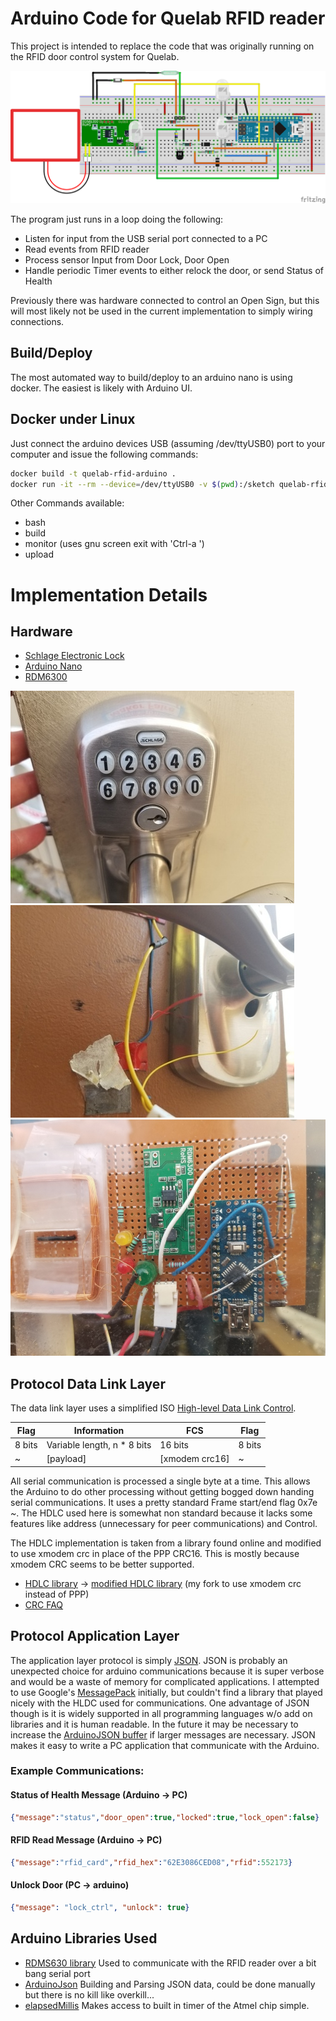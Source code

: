 # Arduino Code for Quelab RFID reader
This project is intended to replace the code that was originally running on the RFID door control system for Quelab.

![circuit](img/quelab-rfid_bb.png)

The program just runs in a loop doing the following:
* Listen for input from the USB serial port connected to a PC
* Read events from RFID reader
* Process sensor Input from Door Lock, Door Open
* Handle periodic Timer events to either relock the door, or send Status of Health

Previously there was hardware connected to control an Open Sign, but this will most likely not be used in the current implementation to simply wiring connections.

## Build/Deploy
The most automated way to build/deploy to an arduino nano is using docker. The easiest is likely with Arduino UI.

## Docker under Linux
Just connect the arduino devices USB (assuming /dev/ttyUSB0) port to your computer and issue the following
commands:

```bash
docker build -t quelab-rfid-arduino .
docker run -it --rm --device=/dev/ttyUSB0 -v $(pwd):/sketch quelab-rfid-arduino upload
```

Other Commands available:
* bash
* build
* monitor (uses gnu screen exit with 'Ctrl-a \')
* upload

# Implementation Details
## Hardware

* [Schlage Electronic Lock](https://www.amazon.com/dp/B001GPL5WU/ref=asc_df_B001CO9RJS5183835/?tag=hyprod-20&creative=394997&creativeASIN=B001CO9RJS&linkCode=df0&hvadid=167141158985&hvpos=1o4&hvnetw=g&hvrand=1431498778769732014&hvpone=&hvptwo=&hvqmt=&hvdev=c&hvdvcmdl=&hvlocint=&hvlocphy=9030452&hvtargid=pla-275433015017&th=1)
* [Arduino Nano](https://store.arduino.cc/usa/arduino-nano)
* [RDM6300](https://www.itead.cc/wiki/RDM6300)

![lock](img/lock.jpg) ![lock2](img/lock2.jpg) ![board](img/board_in_situ.jpg)

## Protocol Data Link Layer
The data link layer uses a simplified ISO [High-level Data Link Control](https://en.wikipedia.org/wiki/High-Level_Data_Link_Control).

| Flag  | Information                 | FCS          | Flag |
|-------|-----------------------------|--------------|------|
|8 bits | Variable length, n * 8 bits | 16 bits      |8 bits|
| ~     | [payload]                   |[xmodem crc16]| ~    |

All serial communication is processed a single byte at a time. This allows the Arduino to do other processing without getting bogged down handing serial communications. It uses a pretty standard Frame start/end flag 0x7e *~*. The HDLC used here is somewhat non standard because it lacks some features like address (unnecessary for peer communications) and Control.

The HDLC implementation is taken from a library found online and modified to use xmodem crc in place of the PPP CRC16. This is mostly because xmodem CRC seems to be better supported.

* [HDLC library](https://github.com/jarkko-hautakorpi/Arduhdlc) &rarr; [modified HDLC library](https://github.com/kak-bo-che/Arduhdlc) (my fork to use xmodem crc instead of PPP)
* [CRC FAQ](http://www.ross.net/crc/download/crc_v3.txt)

## Protocol Application Layer
The application layer protocol is simply [JSON](www.json.org). JSON is probably an unexpected choice for arduino communications because it is super verbose and would be a waste of memory for complicated applications. I attempted to use Google's [MessagePack](http://msgpack.org/index.html) initially, but couldn't find a library that played nicely with the HLDC used for communications. One advantage of JSON though is it is widely supported in all programming languages w/o add on libraries and it is human readable. In the future it may be necessary to increase the [ArduinoJSON buffer](https://bblanchon.github.io/ArduinoJson/assistant/) if larger messages are necessary.
JSON makes it easy to write a PC application that communicate with the Arduino.

### Example Communications:

#### Status of Health Message (Arduino &rarr; PC)
```json
{"message":"status","door_open":true,"locked":true,"lock_open":false}
```
#### RFID Read Message (Arduino &rarr; PC)
```json
{"message":"rfid_card","rfid_hex":"62E3086CED08","rfid":552173}
```

#### Unlock Door (PC &rarr; arduino)
```json
{"message": "lock_ctrl", "unlock": true}
```

## Arduino Libraries Used
* [RDMS630 library](https://github.com/electronicdrops/RFIDRdm630/) Used to communicate with the RFID reader over a bit bang serial port
* [ArduinoJson](https://github.com/bblanchon/ArduinoJson.git) Building and Parsing JSON data, could be done manually but there is no kill like overkill...
* [elapsedMillis](https://github.com/pfeerick/elapsedMillis.git) Makes access to built in timer of the Atmel chip simple.
